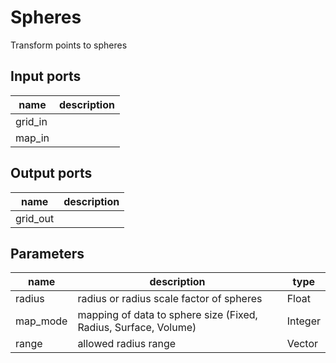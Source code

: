 
# Spheres
Transform points to spheres

## Input ports
|name|description|
|-|-|
|grid_in||
|map_in||


## Output ports
|name|description|
|-|-|
|grid_out||


## Parameters
|name|description|type|
|-|-|-|
|radius|radius or radius scale factor of spheres|Float|
|map_mode|mapping of data to sphere size (Fixed, Radius, Surface, Volume)|Integer|
|range|allowed radius range|Vector|
